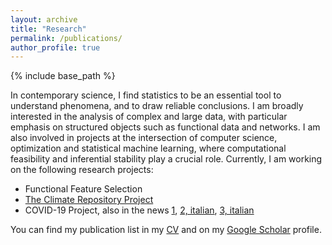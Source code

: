 ```yaml
---
layout: archive
title: "Research"
permalink: /publications/
author_profile: true
---
```


{% include base_path %}

In contemporary science, I find statistics to be an essential tool to understand phenomena, and to draw reliable conclusions. I am broadly interested in the analysis of complex and large data, with particular emphasis on structured objects such as functional data and networks. I am also involved in projects at the intersection of computer science, optimization and statistical machine learning, where computational feasibility and inferential stability play a crucial role. Currently, I am working on the following research projects:

- Functional Feature Selection
- [The Climate Repository Project](https://github.com/testalorenzo/climate_repository 'climate')
- COVID-19 Project, also in the news [1](https://www.psu.edu/news/research/story/staying-home-primary-care-and-limiting-contagion-hubs-may-curb-covid-19-deaths/), [2, italian](https://www.ilsole24ore.com/art/covid-italia-statistica-che-analizza-prima-ondata-perche-tassi-mortalita-tanto-diversi-le-regioni-AEfHQmf), [3, italian](https://www.santannapisa.it/it/news/covid-19-italia-la-statistica-fa-luce-sul-perche-la-prima-ondata-abbia-causato-tassi-di)

You can find my publication list in my [CV](https://testalorenzo.github.io/files/CV_updated_May22.pdf "LT_CV") and on my [Google Scholar](https://scholar.google.com/citations?user=gDmLTJQAAAAJ&hl=en&authuser=2 "Google_Scholar") profile.
